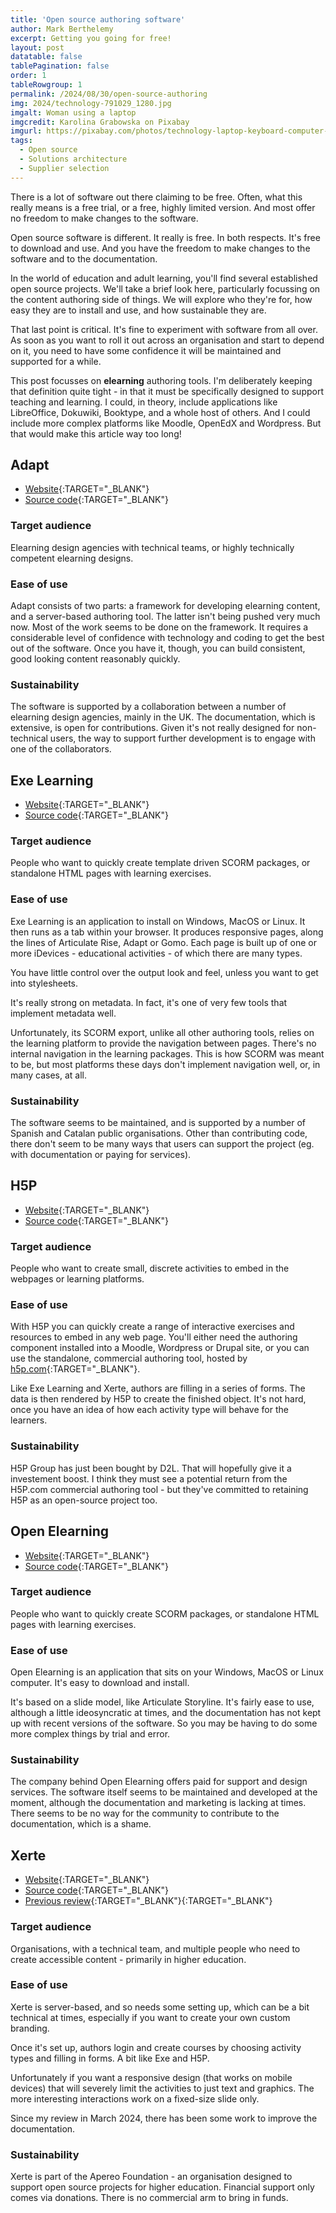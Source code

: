 ```yaml
---
title: 'Open source authoring software'
author: Mark Berthelemy
excerpt: Getting you going for free!
layout: post
datatable: false
tablePagination: false
order: 1
tableRowgroup: 1
permalink: /2024/08/30/open-source-authoring
img: 2024/technology-791029_1280.jpg
imgalt: Woman using a laptop
imgcredit: Karolina Grabowska on Pixabay
imgurl: https://pixabay.com/photos/technology-laptop-keyboard-computer-791029/
tags:
  - Open source
  - Solutions architecture
  - Supplier selection
---
```

There is a lot of software out there claiming to be free. Often, what this really means is a free trial, or a free, highly limited version. And most offer no freedom to make changes to the software.

Open source software is different. It really is free. In both respects. It's free to download and use. And you have the freedom to make changes to the software and to the documentation.

In the world of education and adult learning, you'll find several established open source projects. We'll take a brief look here, particularly focussing on the content authoring side of things. We will explore who they're for, how easy they are to install and use, and how sustainable they are.

That last point is critical. It's fine to experiment with software from all over. As soon as you want to roll it out across an organisation and start to depend on it, you need to have some confidence it will be maintained and supported for a while.

This post focusses on **elearning** authoring tools. I'm deliberately keeping that definition quite tight - in that it must be specifically designed to support teaching and learning. I could, in theory, include applications like LibreOffice, Dokuwiki, Booktype, and a whole host of others. And I could include more complex platforms like Moodle, OpenEdX and Wordpress. But that would make this article way too long!

## Adapt

- [Website](https://www.adaptlearning.org/){:TARGET="_BLANK"}
- [Source code](https://github.com/adaptlearning){:TARGET="_BLANK"}

### Target audience

Elearning design agencies with technical teams, or highly technically competent elearning designs.

### Ease of use

Adapt consists of two parts: a framework for developing elearning content, and a server-based authoring tool. The latter isn't being pushed very much now. Most of the work seems to be done on the framework. It requires a considerable level of confidence with technology and coding to get the best out of the software. Once you have it, though, you can build consistent, good looking content reasonably quickly.

### Sustainability

The software is supported by a collaboration between a number of elearning design agencies, mainly in the UK. The documentation, which is extensive, is open for contributions. Given it's not really designed for non-technical users, the way to support further development is to engage with one of the collaborators.

## Exe Learning

- [Website](https://exelearning.net/){:TARGET="_BLANK"}
- [Source code](https://github.com/exelearning){:TARGET="_BLANK"}

### Target audience 

People who want to quickly create template driven SCORM packages, or standalone HTML pages with learning exercises.

### Ease of use

Exe Learning is an application to install on Windows, MacOS or Linux. It then runs as a tab within your browser. It produces responsive pages, along the lines of Articulate Rise, Adapt or Gomo. Each page is built up of one or more iDevices - educational activities - of which there are many types.

You have little control over the output look and feel, unless you want to get into stylesheets.

It's really strong on metadata. In fact, it's one of very few tools that implement metadata well.

Unfortunately, its SCORM export, unlike all other authoring tools, relies on the learning platform to provide the navigation between pages. There's no internal navigation in the learning packages. This is how SCORM was meant to be, but most platforms these days don't implement navigation well, or, in many cases, at all.

### Sustainability

The software seems to be maintained, and is supported by a number of Spanish and Catalan public organisations. Other than contributing code, there don't seem to be many ways that users can support the project (eg. with documentation or paying for services).

## H5P

- [Website](https://h5p.org/){:TARGET="_BLANK"}
- [Source code](https://github.com/h5p){:TARGET="_BLANK"}

### Target audience

People who want to create small, discrete activities to embed in the webpages or learning platforms.

### Ease of use

With H5P you can quickly create a range of interactive exercises and resources to embed in any web page. You'll either need the authoring component installed into a Moodle, Wordpress or Drupal site, or you can use the standalone, commercial authoring tool, hosted by [h5p.com](https://h5p.com){:TARGET="_BLANK"}.

Like Exe Learning and Xerte, authors are filling in a series of forms. The data is then rendered by H5P to create the finished object. It's not hard, once you have an idea of how each activity type will behave for the learners.

### Sustainability

H5P Group has just been bought by D2L. That will hopefully give it a investement boost. I think they must see a potential return from the H5P.com commercial authoring tool - but they've committed to retaining H5P as an open-source project too.

## Open Elearning

- [Website](https://www.openelearning.org/){:TARGET="_BLANK"}
- [Source code](https://github.com/open-elearning){:TARGET="_BLANK"}

### Target audience

People who want to quickly create SCORM packages, or standalone HTML pages with learning exercises.

### Ease of use

Open Elearning is an application that sits on your Windows, MacOS or Linux computer. It's easy to download and install.

It's based on a slide model, like Articulate Storyline. It's fairly ease to use, although a little ideosyncratic at times, and the documentation has not kept up with recent versions of the software. So you may be having to do some more complex things by trial and error.

### Sustainability

The company behind Open Elearning offers paid for support and design services. The software itself seems to be maintained and developed at the moment, although the documentation and marketing is lacking at times. There seems to be no way for the community to contribute to the documentation, which is a shame.

## Xerte

- [Website](https://www.xerte.org.uk/){:TARGET="_BLANK"}
- [Source code](https://github.com/thexerteproject/xerteonlinetoolkits){:TARGET="_BLANK"}
- [Previous review](https://mark.berthelemy.net/2024/03/24/xerte-review){:TARGET="_BLANK"}{:TARGET="_BLANK"}

### Target audience

Organisations, with a technical team, and multiple people who need to create accessible content - primarily in higher education.

### Ease of use

Xerte is server-based, and so needs some setting up, which can be a bit technical at times, especially if you want to create your own custom branding.

Once it's set up, authors login and create courses by choosing activity types and filling in forms. A bit like Exe and H5P.

Unfortunately if you want a responsive design (that works on mobile devices) that will severely limit the activities to just text and graphics. The more interesting interactions work on a fixed-size slide only.

Since my review in March 2024, there has been some work to improve the documentation.

### Sustainability

Xerte is part of the Apereo Foundation - an organisation designed to support open source projects for higher education. Financial support only comes via donations. There is no commercial arm to bring in funds.